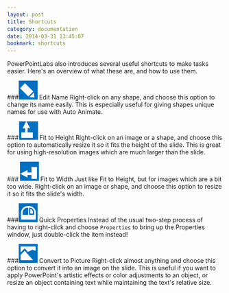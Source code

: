 ```yaml
---
layout: post
title: Shortcuts
category: documentation
date: 2014-03-31 13:45:07
bookmark: shortcuts
---
```


PowerPointLabs also introduces several useful shortcuts to make tasks easier. Here's an overview of what these are, and how to use them.

###![](./img/docs/misc-1.png) Edit Name
Right-click on any shape, and choose this option to change its name easily. This is especially useful for giving shapes unique names for use with Auto Animate.

###![](./img/docs/misc-2.png) Fit to Height
Right-click on an image or a shape, and choose this option to automatically resize it so it fits the height of the slide. This is great for using high-resolution images which are much larger than the slide.

###![](./img/docs/misc-3.png) Fit to Width
Just like Fit to Height, but for images which are a bit too wide. Right-click on an image or shape, and choose this option to resize it so it fits the slide's width.

###![](./img/docs/misc-4.png) Quick Properties
Instead of the usual two-step process of having to right-click and choose `Properties` to bring up the Properties window, just double-click the item instead!

###![](./img/docs/misc-5.png) Convert to Picture
Right-click almost anything and choose this option to convert it into an image on the slide.
This is useful if you want to apply PowerPoint's artistic effects or color adjustments to an object, or resize an object containing text while maintaining the text's relative size.